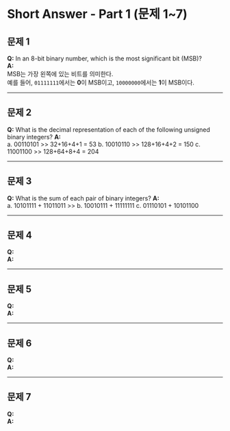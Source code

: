 # Short Answer - Part 1 (문제 1~7)

## 문제 1  
**Q:** In an 8-bit binary number, which is the most significant bit (MSB)?  
**A:**  
MSB는 가장 왼쪽에 있는 비트를 의미한다.  
예를 들어, `01111111`에서는 **0**이 MSB이고, `10000000`에서는 **1**이 MSB이다.

---

## 문제 2  
**Q:** What is the decimal representation of each of the following unsigned binary integers?
**A:**  
a. 00110101  >> 32+16+4+1 = 53
b. 10010110  >> 128+16+4+2 = 150
c. 11001100  >> 128+64+8+4 = 204
  
---

## 문제 3  
**Q:** What is the sum of each pair of binary integers?
**A:**  
a. 10101111 + 11011011  >> 
b. 10010111 + 11111111
c. 01110101 + 10101100
  
---

## 문제 4  
**Q:**  
**A:**  

---

## 문제 5  
**Q:**  
**A:**  

---

## 문제 6  
**Q:**  
**A:**  

---

## 문제 7  
**Q:**  
**A:**  
